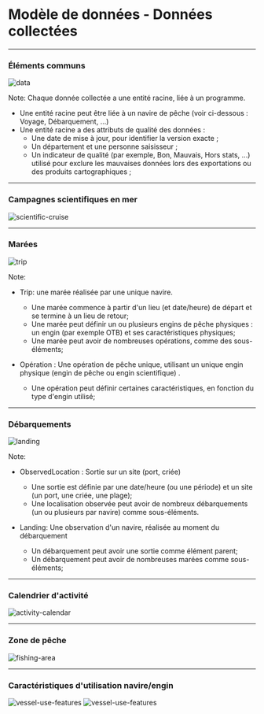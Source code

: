 # Modèle de données -  Données collectées

---
### Éléments communs

![data](model/data/common.svg)

Note:
Chaque donnée collectée a une entité racine, liée à un programme.

- Une entité racine peut être liée à un navire de pêche (voir ci-dessous : Voyage, Débarquement, ...)
- Une entité racine a des attributs de qualité des données :
  * Une date de mise à jour, pour identifier la version exacte ;
  * Un département et une personne saisisseur ;
  * Un indicateur de qualité (par exemple, Bon, Mauvais, Hors stats, ...) utilisé pour exclure les mauvaises données lors des exportations ou des produits cartographiques ;

---
### Campagnes scientifiques en mer

![scientific-cruise](model/data/scientific-cruise.svg)

---
### Marées

![trip](model/data/trip.svg)

Note:
- Trip: une marée réalisée par une unique navire.
  * Une marée commence à partir d'un lieu (et date/heure) de départ et se termine à un lieu de retour;
  * Une marée peut définir un ou plusieurs engins de pêche physiques : un engin (par exemple OTB) et ses caractéristiques physiques;
  * Une marée peut avoir de nombreuses opérations, comme des sous-éléments;

- Opération : Une opération de pêche unique, utilisant un unique engin physique (engin de pêche ou engin scientifique) .
  * Une opération peut définir certaines caractéristiques, en fonction du type d'engin utilisé;

---
### Débarquements

![landing](model/data/landing.svg)

Note:
- ObservedLocation : Sortie sur un site (port, criée)
  * Une sortie est définie par une date/heure (ou une période) et un site (un port, une criée, une plage);
  * Une localisation observée peut avoir de nombreux débarquements (un ou plusieurs par navire) comme sous-éléments.

- Landing: Une observation d'un navire, réalisée au moment du débarquement
  * Un débarquement peut avoir une sortie comme élément parent;
  * Un débarquement peut avoir de nombreuses marées comme sous-éléments;

---
### Calendrier d'activité

![activity-calendar](model/data/activity-calendar.svg)

---
### Zone de pêche

![fishing-area](model/data/fishing-area.svg)

---
### Caractéristiques d'utilisation navire/engin

![vessel-use-features](model/data/vessel-use-features.svg)
![vessel-use-features](model/data/gear-use-features.svg)
